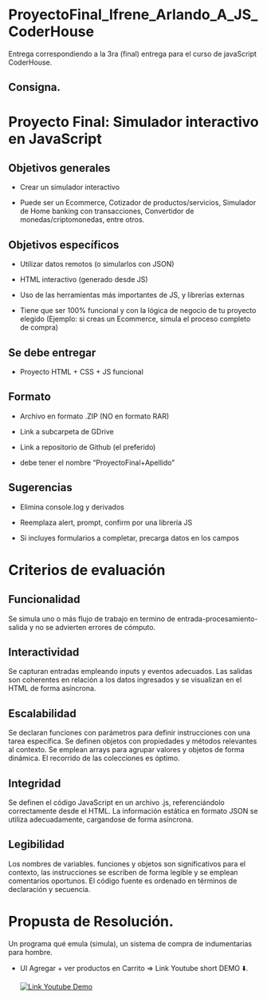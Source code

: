 # ProyectoFinal_Ifrene_Arlando_A_JS_CoderHouse
Entrega correspondiendo a la 3ra (final) entrega para el curso de javaScript CoderHouse.


## Consigna.

# Proyecto Final: Simulador interactivo en JavaScript
## Objetivos generales

* Crear un simulador interactivo

* Puede ser un Ecommerce, Cotizador de productos/servicios, Simulador de Home banking con transacciones, Convertidor de monedas/criptomonedas, entre otros.

## Objetivos específicos

* Utilizar datos remotos (o simularlos con JSON)

* HTML interactivo (generado desde JS)

* Uso de las herramientas más importantes de JS, y librerías externas

* Tiene que ser 100% funcional y con la lógica de negocio de tu proyecto elegido (Ejemplo: si creas un Ecommerce, simula el proceso completo de compra)

## Se debe entregar

* Proyecto HTML + CSS + JS funcional

## Formato

* Archivo en formato .ZIP (NO en formato RAR)

* Link a subcarpeta de GDrive

* Link a repositorio de Github (el preferido)

* debe tener el nombre “ProyectoFinal+Apellido”

## Sugerencias

* Elimina console.log y derivados

* Reemplaza alert, prompt, confirm por una librería JS

* Si incluyes formularios a completar,
precarga datos en los campos

# Criterios de evaluación
## Funcionalidad
Se simula uno o más flujo de trabajo en termino de entrada-procesamiento-salida y no se advierten errores de cómputo.

## Interactividad
Se capturan entradas empleando inputs y eventos adecuados. Las salidas son coherentes en relación a los datos ingresados y se visualizan en el HTML de forma asíncrona.

## Escalabilidad
Se declaran funciones con parámetros para definir instrucciones con una tarea específica. Se definen objetos con propiedades y métodos relevantes al contexto. Se emplean arrays para agrupar valores y objetos de forma dinámica. El recorrido de las colecciones es óptimo.

## Integridad
Se definen el código JavaScript en un archivo .js, referenciándolo correctamente desde el HTML. La información estática en formato JSON se utiliza adecuadamente, cargandose de forma asíncrona.

## Legibilidad
Los nombres de variables. funciones y objetos son significativos para el contexto, las instrucciones se escriben de forma legible y se emplean comentarios oportunos. El código fuente es ordenado en términos de declaración y secuencia.




# Propusta de Resolución.

Un programa qué emula (simula), un sistema de compra de indumentarias para hombre.

* UI Agregar + ver productos en Carrito => Link Youtube short DEMO ⬇️.

    [![Link Youtube Demo](https://img.youtube.com/vi/q2SMBEnTXMA/maxresdefault.jpg)](https://youtu.be/q2SMBEnTXMA)

    
